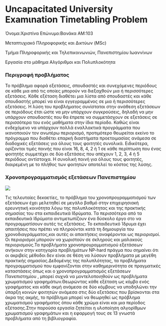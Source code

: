 # Uncapacitated University Examιnation Timetabling Problem 
Όνομα:Χριστίνα  Επώνυμο:Βανάκα ΑΜ:103 

Μεταπτυχιακό Πληροφορικής και Δικτύων (MSc)

Τμήμα Πληροφορικής και Τηλεπικοινωνιών, Πανεπιστημίου Ιωαννίνων

Εργασία στο μάθημα Αλγόριθμοι και Πολυπλοκότητα


### Περιγραφή προβλήματος

Το πρόβλημα αφορά εξετάσεις, σπουδαστές και συνεχόμενες περιόδους σε κάθε μια από τις οποίες μπορούν να διεξαχθούν μια ή περισσότερες εξετάσεις. Κάθε εξέταση διαθέτει μια λίστα από σπουδαστές και κάθε σπουδαστής μπορεί να είναι εγγεγραμμένος σε μια ή περισσότερες εξετάσεις. Η λύση του προβλήματος συνίσταται στην ανάθεση εξετάσεων σε περιόδους έτσι ώστε να μην υπάρχουν συγκρούσεις, δηλαδή να μην υπάρχουν σπουδαστές που θα έπρεπε να συμμετάσχουν σε εξετάσεις σε περισσότερα του ενός μαθήματα στην ίδια περίοδο. Καθώς είναι ενδεχόμενο να υπάρχουν πολλά εναλλακτικά προγράμματα που ικανοποιούν τον ανωτέρω περιορισμό, προτιμότερο θεωρείται εκείνο το πρόγραμμα που διαθέτει επαρκή διαστήματα προετοιμασίας ανάμεσα σε διαδοχικές εξετάσεις για όλους τους φοιτητές συνολικά. Ειδικότερα, ορίζονται τιμές ποινής που είναι 16, 8, 4, 2 ή 1 σε κάθε περίπτωση που ένας φοιτητής συμμετέχει σε δύο εξετάσεις που απέχουν 1, 2, 3, 4 ή 5 περιόδους αντίστοιχα. Η συνολική ποινή για όλους τους φοιτητές, διαιρεμένη με το πλήθος των φοιτητών αποτελεί το κόστος της λύσης.

### Χρονοπρογραμματισμός εξετάσεων Πανεπιστημίου

![](https://jeremykun.files.wordpress.com/2011/07/paris-graph-colored.png)

Τις τελευταίες δεκαετίες, το πρόβλημα του χρονοπρογραμματισμού των εξετάσεων έχει μελετηθεί σε μεγάλο βαθμό στην επιχειρησιακή ερευνητική κοινότητα λόγω της πολυπλοκότητας και της πρακτικής σημασίας του στα εκπαιδευτικά Ιδρύματα. Τα περισσότερα από τα εκπαιδευτικά Ιδρύματα αντιμετωπίζουν ένα δύσκολο έργο στο να προγραμματίσουν αυτές τις εξετάσεις. Το εκπαιδευτικό Ίδρυμα έχει απαιτήσεις που πρέπει να πληρούνται κατά τη δημιουργία του χρονοδιαγράμματος,και αυτές οι απαιτήσεις αναφέρονται ως περιορισμοί. Οι περιορισμοί μπορούν να χωριστούν σε σκληρούς και μαλακούς περιορισμούς.Τα προβλήματα χρονοπρογραμματισμού εξετάσεων ανήκουν στην κατηγορία προβλημάτων NP-hard πράγμα που σημαίνει ότι οι ακριβείς μέθοδοι δεν είναι σε θέση να λύσουν προβλήματα με μεγέθη πρακτικής σημασίας.Δεδομένης της πολυπλότητας, τα προβλήματα προγραμματισμού που εμφανίζονται στην καθημερινότητα σε πραγματικές καταστάσεις όπως και ο χρονοπρογραμματισμός εξετάσεων Πανεπιστημίου , μπορεί συχνά να μοντελοποιηθούν ως προβλήματα χρωματισμού γραφημάτων.Θεωρώντας κάθε εξέταση ως κόμβο ενός γραφήματος και κάθε ακμή ανάμεσα σε δύο κόμβους να υποδηλώνει την ύπαρξη κοινών φοιτητών ανάμεσα στις δύο εξετάσεις που βρίσκονται στα άκρα της ακμής, το πρόβλημα μπορεί να θεωρηθεί ως πρόβλημα χρωματισμού γραφήματος όπου κάθε χρώμα είναι και μια περίοδος εξέτασης.Στην παρούσα εργασία ζητείται η υλοποίηση αλγορίθμων χρωματισμού γραφημάτων και η εφαρμογή τους σε 13 γνωστά προβλήματα από τη βιβλιογραφία.


